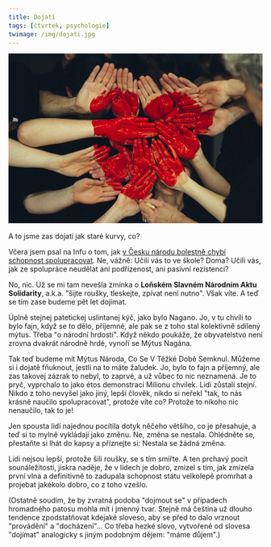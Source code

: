 ```yaml
---
title: Dojatí
tags: [čtvrtek, psychologie]
twimage: /img/dojati.jpg
---
```


![cover](/img/dojati.jpg)

A to jsme zas dojatí jak staré kurvy, co?

Včera jsem psal na Infu o tom, jak [v Česku národu bolestně chybí schopnost spolupracovat](https://www.info.cz/nazory/v-pandemii-se-ukazal-hlavni-problem-neumime-spolupracovat). Ne, vážně: Učili vás to ve škole? Doma? Učili vás, jak ze spolupráce neudělat ani podřízenost, ani pasivní rezistenci? 

No, nic. Už se mi tam nevešla zmínka o **Loňském Slavném Národním Aktu Solidarity**, a.k.a. "šijte roušky, tleskejte, zpívat není nutno". Však víte. A teď se tím zase budeme pět let dojímat.

Úplně stejnej patetickej uslintanej kýč, jako bylo Nagano. Jo, v tu chvíli to bylo fajn, když se to dělo, příjemné, ale pak se z toho stal kolektivně sdílený mýtus. Třeba "o národní hrdosti". Když někdo poukáže, že obyvatelstvo není zrovna dvakrát národně hrdé, vynoří se Mýtus Nagána.

Tak teď budeme mít Mýtus Národa, Co Se V Těžké Době Semknul. Můžeme si i dojatě fňuknout, jestli na to máte žaludek. Jo, bylo to fajn a příjemný, ale zas takovej zázrak to nebyl, to zaprvé, a už vůbec to nic neznamená. Je to pryč, vyprchalo to jako étos demonstrací Milionu chvilek. Lidi zůstali stejní. Nikdo z toho nevyšel jako jiný, lepší člověk, nikdo si neřekl "tak, to nás krásně naučilo spolupracovat", protože víte co? Protože to nikoho nic nenaučilo, tak to je!

Jen spousta lidí najednou pocítila dotyk něčeho většího, co je přesahuje, a teď si to mylně vykládají jako změnu. Ne, změna se nestala. Ohlédněte se, přestaňte si lhát do kapsy a přiznejte si: Nestala se žádná změna.

Lidi nejsou lepší, protože šili roušky, se s tím smiřte. A ten prchavý pocit sounáležitosti, jiskra naděje, že v lidech je dobro, zmizel s tím, jak zmizela první vlna a definitivně to zadupala schopnost státu velkolepě promrhat a projebat jakékolo dobro, co z toho vzešlo.

(Ostatně soudím, že by zvratná podoba "dojmout se" v případech hromadného patosu mohla mít i jmenný tvar. Stejně má čeština už dlouho tendence zpodstatňovat kdejaké sloveso, aby se před to dalo vrznout "provádění" a "docházení"... Co třeba hezké slovo, vytvořené od slovesa "dojímat" analogicky s jiným podobným dějem: "máme důjem".)